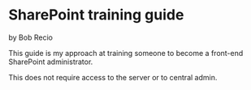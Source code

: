# SharePoint training guide
by Bob Recio

This guide is my approach at training someone to become a front-end SharePoint administrator.

This does not require access to the server or to central admin.
